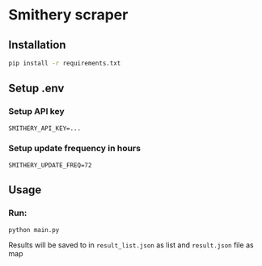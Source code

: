 # Smithery scraper

## Installation

```bash
pip install -r requirements.txt
```

## Setup .env

### Setup API key
```env
SMITHERY_API_KEY=...
```

### Setup update frequency in hours
```env
SMITHERY_UPDATE_FREQ=72
```


## Usage
### Run:
```
python main.py
```

Results will be saved to in ``result_list.json`` as list and ``result.json`` file as map